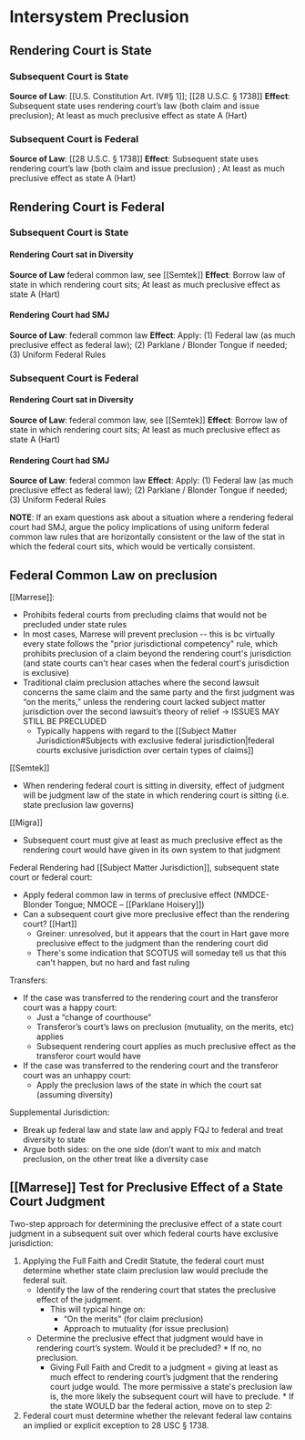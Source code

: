 # Intersystem Preclusion

## Rendering Court is State
### Subsequent Court is State
**Source of Law**: [[U.S. Constitution Art. IV#§ 1]]; [[28 U.S.C. § 1738]]
**Effect**: Subsequent state uses rendering court’s law (both claim and issue preclusion); At least as much preclusive effect as state A (Hart)

### Subsequent Court is Federal
**Source of Law**: [[28 U.S.C. § 1738]]
**Effect**: Subsequent state uses rendering court’s law (both claim and issue preclusion) ; At least as much preclusive effect as state A (Hart)

## Rendering Court is Federal
### Subsequent Court is State
#### Rendering Court sat in Diversity
**Source of Law** federal common law, see [[Semtek]]
**Effect**: Borrow law of state in which rendering court sits; At least as much preclusive effect as state A (Hart)

#### Rendering Court had SMJ
**Source of Law**: federall common law
**Effect**: Apply: (1) Federal law (as much preclusive effect as federal law); (2) Parklane / Blonder Tongue if needed; (3) Uniform Federal Rules

### Subsequent Court is Federal
#### Rendering Court sat in Diversity
**Source of Law**: federal common law, see [[Semtek]]
**Effect**: Borrow law of state in which rendering court sits; At least as much preclusive effect as state A (Hart)

#### Rendering Court had SMJ
**Source of Law**: federal common law
**Effect**: Apply: (1) Federal law (as much preclusive effect as federal law); (2) Parklane / Blonder Tongue if needed; (3) Uniform Federal Rules

**NOTE**: If an exam questions ask about a situation where a rendering federal court had SMJ, argue the policy implications of using uniform federal common law rules that are horizontally consistent or the law of the stat in which the federal court sits, which would be vertically consistent.

## Federal Common Law on preclusion
[[Marrese]]:
-   Prohibits federal courts from precluding claims that would not be precluded under state rules 
-   In most cases, Marrese will prevent preclusion -- this is bc virtually every state follows the "prior jurisdictional competency" rule, which prohibits preclusion of a claim beyond the rendering court's jurisdiction (and state courts can't hear cases when the federal court's jurisdiction is exclusive) 
-   Traditional claim preclusion attaches where the second lawsuit concerns the same claim and the same party and the first judgment was “on the merits,” unless the rendering court lacked subject matter jurisdiction over the second lawsuit’s theory of relief -> ISSUES MAY STILL BE PRECLUDED 
	-   Typically happens with regard to the [[Subject Matter Jurisdiction#Subjects with exclusive federal jurisdiction|federal courts exclusive jurisdiction over certain types of claims]]
    
[[Semtek]]
-   When rendering federal court is sitting in diversity, effect of judgment will be judgment law of the state in which rendering court is sitting (i.e. state preclusion law governs) 
    
[[Migra]]
-   Subsequent court must give at least as much preclusive effect as the rendering court would have given in its own system to that judgment 

Federal Rendering had [[Subject Matter Jurisdiction]], subsequent state court or federal court:
-   Apply federal common law in terms of preclusive effect (NMDCE- Blonder Tongue; NMOCE –  [[Parklane Hoisery]]) 
-   Can a subsequent court give more preclusive effect than the rendering court? [[Hart]]
	-   Greiner: unresolved, but it appears that the court in Hart gave more preclusive effect to the judgment than the rendering court did
	-   There's some indication that SCOTUS will someday tell us that this can't happen, but no hard and fast ruling

Transfers:
-   If the case was transferred to the rendering court and the transferor court was a happy court: 
	-   Just a “change of courthouse” 
	-   Transferor’s court’s laws on preclusion (mutuality, on the merits, etc) applies 
	-   Subsequent rendering court applies as much preclusive effect as the transferor court would have 
-   If the case was transferred to the rendering court and the transferor court was an unhappy court: 
	-   Apply the preclusion laws of the state in which the court sat (assuming diversity)

Supplemental Jurisdiction:
-   Break up federal law and state law and apply FQJ to federal and treat diversity to state
-   Argue both sides: on the one side (don’t want to mix and match preclusion, on the other treat like a diversity case

## [[Marrese]] Test for Preclusive Effect of a State Court Judgment
Two-step approach for determining the preclusive effect of a state court judgment in a subsequent suit over which federal courts have exclusive jurisdiction: 
1. Applying the Full Faith and Credit Statute, the federal court must determine whether state claim preclusion law would preclude the federal suit. 
	* Identify the law of the rendering court that states the preclusive effect of the judgment. 
		*  This will typical hinge on: 
			*   “On the merits” (for claim preclusion) 
			*   Approach to mutuality (for issue preclusion) 
	*    Determine the preclusive effect that judgment would have in rendering court’s system. Would it be precluded? 
		*  If no, no preclusion. 
			*  Giving Full Faith and Credit to a judgment = giving at least as much effect to rendering court’s judgment that the rendering court judge would. The more permissive a state's preclusion law is, the more likely the subsequent court will have to preclude.
		*  If the state WOULD bar the federal action, move on to step 2:
2.  Federal court must determine whether the relevant federal law contains an implied or explicit exception to 28 USC § 1738.